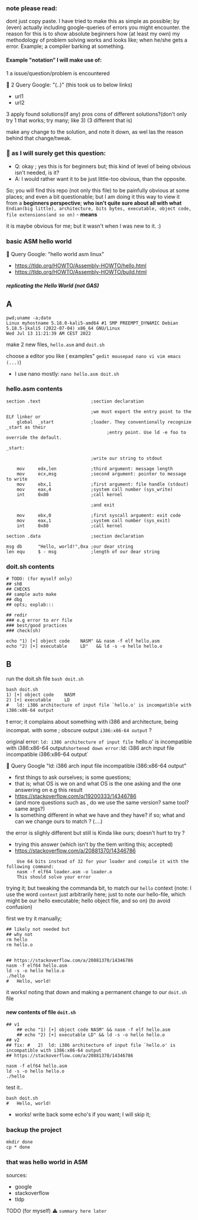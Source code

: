 ### note please read:
dont just copy paste. I have tried to make this as simple as possible;
by (even) actually including google-queries of errors you might encounter.
the reason for this is to show absolute beginners how (at least my own) my methodology of problem solving works
and looks like; when he/she gets a error. Example; a compiler barking at something.

#### Example "notation" I will make use of:
1 a issue/question/problem is encountered

📙
2 Query Google: "(..)"
(this took us to below links)
- url1
- url2

3 apply found solutions(if any)
pros cons of different solutions?(don't only try 1 that works; try many; like 3)
(3 different that is)

make any change to the solution, and note it down, as wel las the reason behind that change/tweak.


### 📗 as I will surely get this question:
- Q: okay ; yes this is for beginners but; this kind of level of being obvious  isn't needed, is it?
- A: I would rather want it to be just little-too obvious, than the opposite. 

So; you will find this repo (not only this file) to be painfully obvious at some places; and even a bit questionable; but I am doing it this way to view it from a **beginners perspective**; **who isn't quite sure about all with what** `Endian(big little), architecture, bits bytes, executable, object code, file extensions(and so on)`  - **means**

it is maybe obvious for me; but it wasn't when I was new to it. :)


### basic ASM hello world



📙
Query Google: "hello world asm linux"

- https://tldp.org/HOWTO/Assembly-HOWTO/hello.html
- https://tldp.org/HOWTO/Assembly-HOWTO/build.html

##### replicating the Hello World  (**not GAS**)


## A
```
pwd;uname -a;date
Linux myhostname 5.18.0-kali5-amd64 #1 SMP PREEMPT_DYNAMIC Debian 5.18.5-1kali5 (2022-07-04) x86_64 GNU/Linux
Wed Jul 13 11:21:39 AM CEST 2022
```


make 2 new files, `hello.asm` and `doit.sh`

choose a editor you like ( examples" `gedit mousepad nano vi vim emacs (...)`)
- I use nano mostly: `nano hello.asm doit.sh`

### hello.asm contents

```
section .text                   ;section declaration

                                ;we must export the entry point to the ELF linker or
    global  _start              ;loader. They conventionally recognize _start as their
			                          ;entry point. Use ld -e foo to override the default.

_start:

                                ;write our string to stdout

    mov     edx,len             ;third argument: message length
    mov     ecx,msg             ;second argument: pointer to message to write
    mov     ebx,1               ;first argument: file handle (stdout)
    mov     eax,4               ;system call number (sys_write)
    int     0x80                ;call kernel

                                ;and exit

  	mov     ebx,0               ;first syscall argument: exit code
    mov     eax,1               ;system call number (sys_exit)
    int     0x80                ;call kernel

section .data                   ;section declaration

msg db      "Hello, world!",0xa ;our dear string
len equ     $ - msg             ;length of our dear string
```

### doit.sh contents

```
# TODO: (for myself only)
## shB 
## CHECKS
## sample auto make
## dbg
## opts; explab:::

## redir
### e.g error to err file
### best/good practices
### check(sh)

echo "1) [+] object code    NASM" && nasm -f elf hello.asm
echo "2) [+] executable     LD"   && ld -s -o hello hello.o
```



## B
run the doit.sh file
`bash doit.sh`

```
bash doit.sh
1) [+] object code    NASM
2) [+] executable     LD
#	ld: i386 architecture of input file `hello.o' is incompatible with i386:x86-64 output
```


❗ error; it complains about something with i386 and architecture, being incompat. with some ; obscure output `i386:x86-64 output` ?

original error: `ld: i386 architecture of input file `hello.o' is incompatible with i386:x86-64 output`
shortened down error: `ld: i386 arch input file incompatible i386:x86-64 output`

📙
Query Google "ld: i386 arch input file incompatible i386:x86-64 output"
- first things to ask ourselves; is some questions;
- that is; what OS is we on and what OS is the one asking and the one answering on e.g this result
- https://stackoverflow.com/q/19200333/14346786
- (and more questions such as , do we use the same version? same tool? same  args?)
- Is something different in what we have and they have? if so; what and can we change ours to match ?
(....)


the error is slighly different but still is Kinda like ours; doesn't hurt to try ?
- trying this answer (which isn't by the tiem writing this; accepted)
- https://stackoverflow.com/a/20881370/14346786

```
	Use 64 bits instead of 32 for your loader and compile it with the following command:
	nasm -f elf64 loader.asm -o loader.o
	This should solve your error
```

trying it; but tweaking the commanda bit, to match our `hello` context
(note: I use the word `context` just arbitrarily here; just to note our hello-file, which might be our hello executable; hello object file, and so on) (to avoid confusion)

first we try it manually;
```
## likely not needed but
## why not
rm hello
rm hello.o


## https://stackoverflow.com/a/20881370/14346786
nasm -f elf64 hello.asm
ld -s -o hello hello.o 
./hello
#	Hello, world!
```

it works! noting that down and making a permanent change to our `doit.sh` file

#### new contents of file `doit.sh`

```
## v1
	## echo "1) [+] object code NASM" && nasm -f elf hello.asm
	## echo "2) [+] executable LD" && ld -s -o hello hello.o
## v2
## fix: #	2) 	ld: i386 architecture of input file `hello.o' is incompatible with i386:x86-64 output
## https://stackoverflow.com/a/20881370/14346786

nasm -f elf64 hello.asm
ld -s -o hello hello.o
./hello
```

test it..

```
bash doit.sh
#	Hello, world!
```

- works! write back some echo's if you want; I will skip it;


### backup the project
```
mkdir done
cp * done
```

### that was   hello world in ASM  



sources:
- google
- stackoverflow
- tldp



TODO (for myself)
:warning: `summary here later`
